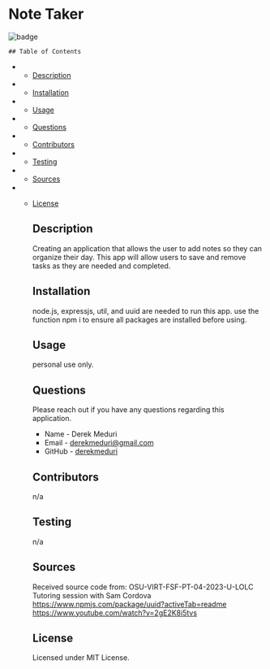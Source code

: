 # Note Taker

![badge](https://img.shields.io/badge/license-MIT-brightgreen.svg)

    ## Table of Contents

- - [Description](#Description)

- - [Installation](#Installation)

- - [Usage](#Usage)

- - [Questions](#Questions)

- - [Contributors](#Contributors)

- - [Testing](#Testing)

- - [Sources](#sources)

- - [License](#License)

    ## Description

    Creating an application that allows the user to add notes so they can organize their day. This app will allow users to save and remove tasks as they are needed and completed.

    ## Installation

    node.js, expressjs, util, and uuid are needed to run this app. use the function npm i to ensure all packages are installed before using.

    ## Usage

    personal use only.

    ## Questions

    Please reach out if you have any questions regarding this application.

    - Name - Derek Meduri
    - Email - derekmeduri@gmail.com
    - GitHub - [derekmeduri](https://github.com/derekmeduri/)

    ## Contributors

    n/a

    ## Testing

    n/a

    ## Sources

    Received source code from: OSU-VIRT-FSF-PT-04-2023-U-LOLC
    Tutoring session with Sam Cordova
    https://www.npmjs.com/package/uuid?activeTab=readme
    https://www.youtube.com/watch?v=2gE2K8i5tvs

    ## License

    Licensed under MIT License.
